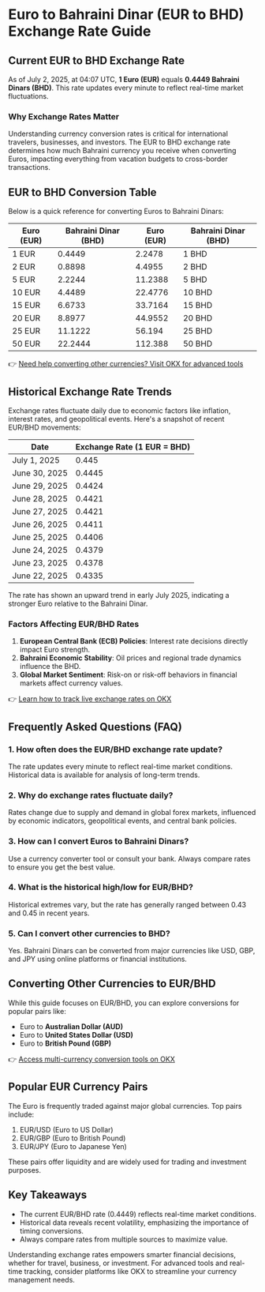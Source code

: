 # Euro to Bahraini Dinar (EUR to BHD) Exchange Rate Guide  

## Current EUR to BHD Exchange Rate  
As of July 2, 2025, at 04:07 UTC, **1 Euro (EUR)** equals **0.4449 Bahraini Dinars (BHD)**. This rate updates every minute to reflect real-time market fluctuations.  

### Why Exchange Rates Matter  
Understanding currency conversion rates is critical for international travelers, businesses, and investors. The EUR to BHD exchange rate determines how much Bahraini currency you receive when converting Euros, impacting everything from vacation budgets to cross-border transactions.  

## EUR to BHD Conversion Table  
Below is a quick reference for converting Euros to Bahraini Dinars:  

| Euro (EUR) | Bahraini Dinar (BHD) | Euro (EUR) | Bahraini Dinar (BHD) |  
|------------|----------------------|------------|----------------------|  
| 1 EUR      | 0.4449               | 2.2478     | 1 BHD                |  
| 2 EUR      | 0.8898               | 4.4955     | 2 BHD                |  
| 5 EUR      | 2.2244               | 11.2388    | 5 BHD                |  
| 10 EUR     | 4.4489               | 22.4776    | 10 BHD               |  
| 15 EUR     | 6.6733               | 33.7164    | 15 BHD               |  
| 20 EUR     | 8.8977               | 44.9552    | 20 BHD               |  
| 25 EUR     | 11.1222              | 56.194     | 25 BHD               |  
| 50 EUR     | 22.2444              | 112.388    | 50 BHD               |  

👉 [Need help converting other currencies? Visit OKX for advanced tools](https://bit.ly/okx-bonus)  

## Historical Exchange Rate Trends  
Exchange rates fluctuate daily due to economic factors like inflation, interest rates, and geopolitical events. Here's a snapshot of recent EUR/BHD movements:  

| Date       | Exchange Rate (1 EUR = BHD) |  
|------------|-----------------------------|  
| July 1, 2025 | 0.445                       |  
| June 30, 2025| 0.4445                      |  
| June 29, 2025| 0.4424                      |  
| June 28, 2025| 0.4421                      |  
| June 27, 2025| 0.4421                      |  
| June 26, 2025| 0.4411                      |  
| June 25, 2025| 0.4406                      |  
| June 24, 2025| 0.4379                      |  
| June 23, 2025| 0.4378                      |  
| June 22, 2025| 0.4335                      |  

The rate has shown an upward trend in early July 2025, indicating a stronger Euro relative to the Bahraini Dinar.  

### Factors Affecting EUR/BHD Rates  
1. **European Central Bank (ECB) Policies**: Interest rate decisions directly impact Euro strength.  
2. **Bahraini Economic Stability**: Oil prices and regional trade dynamics influence the BHD.  
3. **Global Market Sentiment**: Risk-on or risk-off behaviors in financial markets affect currency values.  

👉 [Learn how to track live exchange rates on OKX](https://bit.ly/okx-bonus)  

## Frequently Asked Questions (FAQ)  

### 1. How often does the EUR/BHD exchange rate update?  
The rate updates every minute to reflect real-time market conditions. Historical data is available for analysis of long-term trends.  

### 2. Why do exchange rates fluctuate daily?  
Rates change due to supply and demand in global forex markets, influenced by economic indicators, geopolitical events, and central bank policies.  

### 3. How can I convert Euros to Bahraini Dinars?  
Use a currency converter tool or consult your bank. Always compare rates to ensure you get the best value.  

### 4. What is the historical high/low for EUR/BHD?  
Historical extremes vary, but the rate has generally ranged between 0.43 and 0.45 in recent years.  

### 5. Can I convert other currencies to BHD?  
Yes. Bahraini Dinars can be converted from major currencies like USD, GBP, and JPY using online platforms or financial institutions.  

## Converting Other Currencies to EUR/BHD  
While this guide focuses on EUR/BHD, you can explore conversions for popular pairs like:  
- Euro to **Australian Dollar (AUD)**  
- Euro to **United States Dollar (USD)**  
- Euro to **British Pound (GBP)**  

👉 [Access multi-currency conversion tools on OKX](https://bit.ly/okx-bonus)  

## Popular EUR Currency Pairs  
The Euro is frequently traded against major global currencies. Top pairs include:  
1. EUR/USD (Euro to US Dollar)  
2. EUR/GBP (Euro to British Pound)  
3. EUR/JPY (Euro to Japanese Yen)  

These pairs offer liquidity and are widely used for trading and investment purposes.  

## Key Takeaways  
- The current EUR/BHD rate (0.4449) reflects real-time market conditions.  
- Historical data reveals recent volatility, emphasizing the importance of timing conversions.  
- Always compare rates from multiple sources to maximize value.  

Understanding exchange rates empowers smarter financial decisions, whether for travel, business, or investment. For advanced tools and real-time tracking, consider platforms like OKX to streamline your currency management needs.